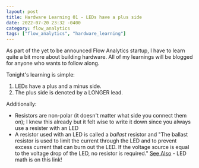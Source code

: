 ```yaml
---
layout: post
title: Hardware Learning 01 - LEDs have a plus side
date: 2022-07-20 23:32 -0400
category: flow_analytics
tags: ["flow_analytics", "hardware_learning"]
---
```

As part of the yet to be announced Flow Analytics startup, I have to learn quite a bit more about building hardware.  All of my learnings will be blogged for anyone who wants to follow along.

Tonight's learning is simple:

1. LEDs have a plus and a minus side.
2. The plus side is denoted by a LONGER lead.

Additionally:

* Resistors are non-polar (it doesn't matter what side you connect them on); I knew this already but it felt wise to write it down since you always use a resister with an LED
* A resistor used with an LED is called a *ballast* resistor and "The ballast resistor is used to limit the current through the LED and to prevent excess current that can burn out the LED. If the voltage source is equal to the voltage drop of the LED, no resistor is required." [See Also](https://eepower.com/resistor-guide/resistor-applications/resistor-for-led/#) - LED math is on this link!
